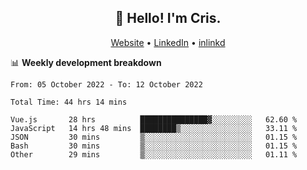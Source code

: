 
<h2 align="center">👋 Hello! I'm Cris.</h2>
<p align="center">
  <a href="https://www.criscunas.dev">Website</a> •
  <a href="https://www.linkedin.com/in/cristophercunas/">LinkedIn</a> •
  <a href="https://www.inlinkd.app/link/cristophercunas">inlinkd</a>
</p>


📊 **Weekly development breakdown**
<!--START_SECTION:waka-->

```text
From: 05 October 2022 - To: 12 October 2022

Total Time: 44 hrs 14 mins

Vue.js       28 hrs          ███████████████▓░░░░░░░░░   62.60 %
JavaScript   14 hrs 48 mins  ████████▒░░░░░░░░░░░░░░░░   33.11 %
JSON         30 mins         ▒░░░░░░░░░░░░░░░░░░░░░░░░   01.15 %
Bash         30 mins         ▒░░░░░░░░░░░░░░░░░░░░░░░░   01.15 %
Other        29 mins         ▒░░░░░░░░░░░░░░░░░░░░░░░░   01.11 %
```

<!--END_SECTION:waka-->
